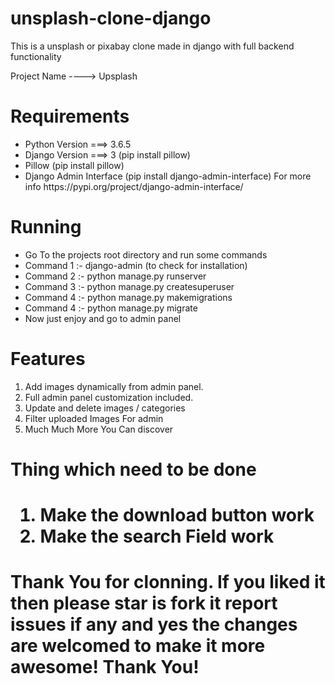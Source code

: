 # unsplash-clone-django
This is a unsplash or pixabay clone made in django with full backend functionality

Project Name ----> Upsplash

<h1>Requirements</h1>

<ul>
  <li>Python Version ===> 3.6.5</li>
  <li>Django Version ===> 3 (pip install pillow)</li>
  <li>Pillow (pip install pillow)</li>
  <li>Django Admin Interface (pip install django-admin-interface) For more info https://pypi.org/project/django-admin-interface/</li>
  
</ul>

<h1>Running</h1>

<ul>
  <li>Go To the projects root directory and run some commands</li>
  <li>Command 1 :- django-admin (to check for installation)</li>
  <li>Command 2 :- python manage.py runserver</li>
  <li>Command 3 :- python manage.py createsuperuser</li>
  <li>Command 4 :- python manage.py makemigrations</li>
  <li>Command 4 :- python manage.py migrate</li>
  <li>Now just enjoy and go to admin panel</li>
</ul>

<h1>Features</h1>
<ol>
  <li>Add images dynamically from admin panel.</li>
  <li>Full admin panel customization included.</li>
  <li>Update and delete images / categories</li>
  <li>Filter uploaded Images For admin</li>
  <li>Much Much More You Can discover</li>
</ol>


<h1>Thing which need to be done<h1>
<ol>
  <li>Make the download button work</li>
  <li>Make the search Field work</li>
</ol>
  
<h1>Thank You for clonning. If you liked it then please star is fork it report issues if any and yes the changes are welcomed to make it more awesome! Thank You!</h1>


